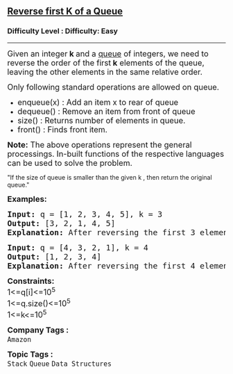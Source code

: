 <h2><a href="https://www.geeksforgeeks.org/problems/reverse-first-k-elements-of-queue/1?page=1&category=Queue&company=Amazon&status=unsolved&sortBy=submissions">Reverse first K of a Queue</a></h2><h3>Difficulty Level : Difficulty: Easy</h3><hr><div class="problems_problem_content__Xm_eO"><p><span style="font-size: 18px;">Given an integer<strong> k&nbsp;</strong>and a&nbsp;<a href="http://www.geeksforgeeks.org/queue-data-structure/">queue</a>&nbsp;of integers, we need to reverse the order of the first<strong> k</strong>&nbsp;elements of the queue, leaving the other elements in the same relative order.</span></p>
<p><span style="font-size: 18px;">Only following standard operations are allowed on queue.</span></p>
<ul>
<li><span style="font-size: 18px;">enqueue(x) : Add an item x to rear of queue</span></li>
<li><span style="font-size: 18px;">dequeue() : Remove an item from front of queue</span></li>
<li><span style="font-size: 18px;">size() : Returns number of elements in queue.</span></li>
<li><span style="font-size: 18px;">front() : Finds front item.<br></span></li>
</ul>
<p><strong style="font-size: 18px;">Note:</strong><span style="font-size: 18px;">&nbsp;The above operations represent the general processings. In-built functions of the respective languages can be used to solve the problem.</span></p>
<p>"If the size of queue is smaller than the given k , then return the original queue."</p>
<p><strong><span style="font-size: 18px;">Examples:</span></strong></p>
<pre><strong><span style="font-size: 18px;">Input</span><span style="font-size: 18px;">: </span></strong><span style="font-size: 18px;">q</span><strong><span style="font-size: 18px;"> </span></strong><span style="font-size: 18px;">= [1, 2, 3, 4, 5], k = 3<br><strong>Output: </strong>[3, 2, 1, 4, 5]<br><strong>Explanation: </strong>After reversing the first 3 elements from the given queue the resultant queue will be 3 2 1 4 5</span></pre>
<pre><span style="font-size: 18px;"><strong>Input: </strong>q<strong> </strong>= [4, 3, 2, 1], k = 4<br><strong>Output: </strong>[1, 2, 3, 4] <br><strong>Explanation: </strong>After reversing the first 4 elements from the given queue the resultant queue will be 1 2 3 4 </span></pre>
<p><span style="font-size: 18px;"><strong>Constraints:<br></strong></span><span style="font-size: 18px;">1&lt;=q[i]&lt;=10<sup>5<br></sup>1&lt;=q.size()&lt;=10<sup>5</sup><br>1&lt;=k&lt;=10<sup>5</sup></span></p></div><p><span style=font-size:18px><strong>Company Tags : </strong><br><code>Amazon</code>&nbsp;<br><p><span style=font-size:18px><strong>Topic Tags : </strong><br><code>Stack</code>&nbsp;<code>Queue</code>&nbsp;<code>Data Structures</code>&nbsp;